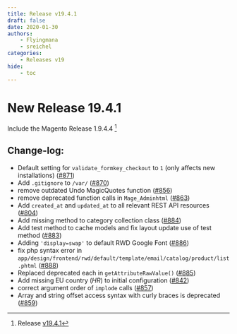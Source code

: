 ```yaml
---
title: Release v19.4.1
draft: false
date: 2020-01-30
authors:
    - Flyingmana
    - sreichel
categories:
    - Releases v19
hide:
    - toc
---
```


# New Release 19.4.1

Include the Magento Release 1.9.4.4 [^1]

<!-- more -->

## Change-log:

- Default setting for `validate_formkey_checkout` to `1` (only affects new installations) ([#871](https://github.com/OpenMage/magento-lts/pull/871))
- Add `.gitignore` to `/var/` ([#870](https://github.com/OpenMage/magento-lts/pull/870))
- remove outdated Undo MagicQuotes function ([#856](https://github.com/OpenMage/magento-lts/pull/856))
- remove deprecated function calls in `Mage_Adminhtml` ([#863](https://github.com/OpenMage/magento-lts/pull/863))
- Add `created_at` and `updated_at` to all relevant REST API resources ([#804](https://github.com/OpenMage/magento-lts/pull/804))
- Add missing method to category collection class ([#884](https://github.com/OpenMage/magento-lts/pull/884))
- Add test method to cache models and fix layout update use of test method ([#883](https://github.com/OpenMage/magento-lts/pull/883))
- Adding `'display=swap'` to default RWD Google Font ([#886](https://github.com/OpenMage/magento-lts/pull/886))
- fix php syntax error in `app/design/frontend/rwd/default/template/email/catalog/product/list.phtml` ([#888](https://github.com/OpenMage/magento-lts/pull/888))
- Replaced deprecated each in `getAttributeRawValue()` ([#885](https://github.com/OpenMage/magento-lts/pull/885))
- Add missing EU country (_HR_) to initial configuration ([#842](https://github.com/OpenMage/magento-lts/pull/842))
- correct argument order of `implode` calls ([#857](https://github.com/OpenMage/magento-lts/pull/857))
- Array and string offset access syntax with curly braces is deprecated ([#859](https://github.com/OpenMage/magento-lts/pull/859))

[^1]: Release [v19.4.1](https://github.com/OpenMage/magento-lts/releases/tag/v19.4.1)
